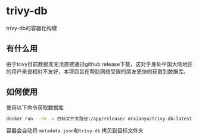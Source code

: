 # trivy-db

trivy-db的容器化构建

## 有什么用

由于trivy目前数据库无法直接通过github release下载，这对于身处中国大陆地区的用户来说相对不友好，本项目旨在帮助网络受限的朋友更快的获取到数据库。


## 如何使用

使用以下命令获取数据库

```bash
docker run --rm -v 目标文件夹路径:/app/release/ mrxianyu/trivy-db:latest
```

容器会自动将 `metadata.json`和`trivy.db` 拷贝到目标文件夹